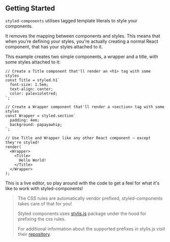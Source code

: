 ## Getting Started

`styled-components` utilises tagged template literals to style your components.

It removes the mapping between components and styles. This means that when you're defining your styles, you're actually creating a normal React component, that has your styles attached to it.

This example creates two simple components, a wrapper and a title, with some styles attached to it:

```react
// Create a Title component that'll render an <h1> tag with some styles
const Title = styled.h1`
  font-size: 1.5em;
  text-align: center;
  color: palevioletred;
`;

// Create a Wrapper component that'll render a <section> tag with some styles
const Wrapper = styled.section`
  padding: 4em;
  background: papayawhip;
`;

// Use Title and Wrapper like any other React component – except they're styled!
render(
  <Wrapper>
    <Title>
      Hello World!
    </Title>
  </Wrapper>
);
```

This is a live editor, so play around with the code to get a feel for what it's like to work with styled-components!

> The CSS rules are automatically vendor prefixed, styled-components takes care of that for you!
>
> Styled components uses [stylis.js](https://stylis.js.org/) package under the hood for prefixing the css rules.
>
> For additional information about the supported prefixes in stylis.js visit their [repository](https://github.com/thysultan/stylis.js).
